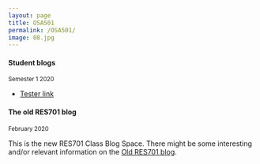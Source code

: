 ```yaml
---
layout: page
title: OSA501
permalink: /OSA501/
image: 08.jpg
---
```


#### Student blogs
<small> Semester 1 2020</small>

* [Tester link](https://nmitresearchmethods.wordpress.com/)

#### The old RES701 blog 
<small>February 2020</small>

This is the new RES701 Class Blog Space. There might be some interesting and/or relevant information on the [Old RES701 blog](https://nmitresearchmethods.wordpress.com/).